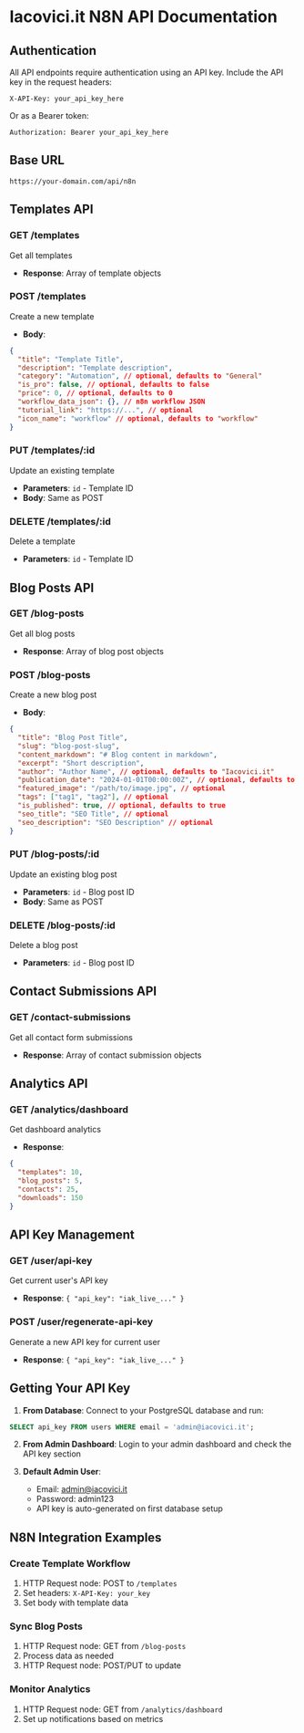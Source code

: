 # Iacovici.it N8N API Documentation

## Authentication
All API endpoints require authentication using an API key. Include the API key in the request headers:

```
X-API-Key: your_api_key_here
```

Or as a Bearer token:
```
Authorization: Bearer your_api_key_here
```

## Base URL
```
https://your-domain.com/api/n8n
```

## Templates API

### GET /templates
Get all templates
- **Response**: Array of template objects

### POST /templates
Create a new template
- **Body**:
```json
{
  "title": "Template Title",
  "description": "Template description",
  "category": "Automation", // optional, defaults to "General"
  "is_pro": false, // optional, defaults to false
  "price": 0, // optional, defaults to 0
  "workflow_data_json": {}, // n8n workflow JSON
  "tutorial_link": "https://...", // optional
  "icon_name": "workflow" // optional, defaults to "workflow"
}
```

### PUT /templates/:id
Update an existing template
- **Parameters**: `id` - Template ID
- **Body**: Same as POST

### DELETE /templates/:id
Delete a template
- **Parameters**: `id` - Template ID

## Blog Posts API

### GET /blog-posts
Get all blog posts
- **Response**: Array of blog post objects

### POST /blog-posts
Create a new blog post
- **Body**:
```json
{
  "title": "Blog Post Title",
  "slug": "blog-post-slug",
  "content_markdown": "# Blog content in markdown",
  "excerpt": "Short description",
  "author": "Author Name", // optional, defaults to "Iacovici.it"
  "publication_date": "2024-01-01T00:00:00Z", // optional, defaults to now
  "featured_image": "/path/to/image.jpg", // optional
  "tags": ["tag1", "tag2"], // optional
  "is_published": true, // optional, defaults to true
  "seo_title": "SEO Title", // optional
  "seo_description": "SEO Description" // optional
}
```

### PUT /blog-posts/:id
Update an existing blog post
- **Parameters**: `id` - Blog post ID
- **Body**: Same as POST

### DELETE /blog-posts/:id
Delete a blog post
- **Parameters**: `id` - Blog post ID

## Contact Submissions API

### GET /contact-submissions
Get all contact form submissions
- **Response**: Array of contact submission objects

## Analytics API

### GET /analytics/dashboard
Get dashboard analytics
- **Response**:
```json
{
  "templates": 10,
  "blog_posts": 5,
  "contacts": 25,
  "downloads": 150
}
```

## API Key Management

### GET /user/api-key
Get current user's API key
- **Response**: `{ "api_key": "iak_live_..." }`

### POST /user/regenerate-api-key
Generate a new API key for current user
- **Response**: `{ "api_key": "iak_live_..." }`

## Getting Your API Key

1. **From Database**: Connect to your PostgreSQL database and run:
```sql
SELECT api_key FROM users WHERE email = 'admin@iacovici.it';
```

2. **From Admin Dashboard**: Login to your admin dashboard and check the API key section

3. **Default Admin User**:
   - Email: admin@iacovici.it
   - Password: admin123
   - API key is auto-generated on first database setup

## N8N Integration Examples

### Create Template Workflow
1. HTTP Request node: POST to `/templates`
2. Set headers: `X-API-Key: your_key`
3. Set body with template data

### Sync Blog Posts
1. HTTP Request node: GET from `/blog-posts`
2. Process data as needed
3. HTTP Request node: POST/PUT to update

### Monitor Analytics
1. HTTP Request node: GET from `/analytics/dashboard`
2. Set up notifications based on metrics